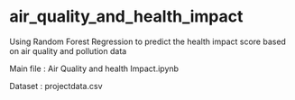 # air_quality_and_health_impact
Using Random Forest Regression to predict the health impact score based on air quality and pollution data

Main file : Air Quality and health Impact.ipynb

Dataset : projectdata.csv
